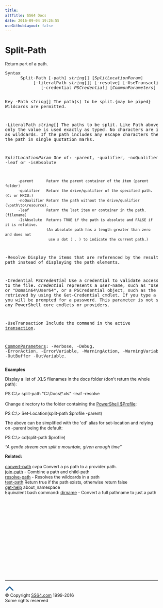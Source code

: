 ```yaml
---
title:
altTitle: SS64 Docs
date: 2016-09-04 19:26:55
useGithubLayout: false
---
```

<!-- #BeginLibraryItem "/Library/head_ps.lbi" --><!-- #EndLibraryItem --><h1>Split-Path</h1> 
<p>Return part of a path.</p>
<pre>Syntax
      Split-Path [-path] <i>string</i>[] [<i>SplitLocationParam</i>]
           [-literalPath <i>string</i>[]] [-resolve] [-UseTransaction]
              [-credential <i>PSCredential</i>] [<i>CommonParameters</i>]

Key
   -Path <i>string</i>[]
       The path(s) to be split.{may be piped}
       Wildcards are permitted.

   -LiteralPath <i>string</i>[]
       The paths to be split.
       Like Path above, only the value is used exactly as typed.
       No characters are interpreted as wildcards. If the path includes any
       escape characters then enclose the path in single quotation marks.

   <i>SplitLocationParam</i>
       One of: -parent, -qualifier, -noQualifier, -leaf or -isAbsolute

          -parent      Return the parent container of the item (parent folder)
          -qualifier   Return the drive/qualifier of the specified path. (C: or HKCU:)
          -noQualifier Return the path without the drive/qualifier (\path\to\resource).
          -leaf        Return the last item or container in the path.(filename)
          -IsAbsolute  Returns TRUE if the path is absolute and FALSE if it is relative.
                       (An absolute path has a length greater than zero and does not
                        use a dot ( . ) to indicate the current path.)

   -Resolve 
       Display the items that are referenced by the resulting split path instead
       of displaying the path elements.

   -Credential <i>PSCredential</i>
       Use a credential to validate access to the file. <i>Credential</i> represents
       a user-name, such as "User64" or "Domain64\User64", or a PSCredential
       object, such as the one retrieved by using the Get-Credential cmdlet.
       If you type a user name, you will be prompted for a password.
       This parameter is not supported by any PowerShell core cmdlets or providers.

   -UseTransaction
       Include the command in the active <a href="syntax-transactions.html">transaction</a>.

   <a href="common.html">CommonParameters</a>:
       -Verbose, -Debug, -ErrorAction, -ErrorVariable, -WarningAction, -WarningVariable,
       -OutBuffer -OutVariable.</pre>
<p>
<b>Examples</b></p>
<p>Display a list of .XLS filenames in the docs folder (don't return the whole path):</p>
<p><span class="code">PS C:\&gt; split-path "C:\Docs\*.xls" -leaf -resolve</span><br><br>
Change directory to the folder containing the <a href="syntax-profile.html">PowerShell $Profile</a>:</p>
<p class="code">PS C:\&gt; Set-Location(split-path $profile -parent)</p>
<p>The above can be simplified with the 'cd' alias for set-location and relying on -parent being the default:</p>
<p class="code">PS C:\&gt; cd(split-path $profile)</p>
<p class="quote"><i>“A gentle stream can split a mountain, given enough time” </i></p>
<p><b>Related:</b><br>
<br>
<a href="convert-path.html">convert-path</a> cvpa Convert a ps path to a provider path.<br>
<a href="join-path.html">join-path</a> - Combine a path and child-path<br>
<a href="resolve-path.html">resolve-path</a> - Resolves the wildcards in a path <br>
<a href="test-path.html">test-path</a> Return true if the path exists, otherwise return false<br>
<a href="get-help.html">get-help</a> about_namespace<br>
Equivalent bash command: <a href="../bash/dirname.html">dirname</a> - Convert a full pathname to just a path</p><!-- #BeginLibraryItem "/Library/foot_ps.lbi" --><p>
<!-- PowerShell300 -->
<ins class="adsbygoogle" style="display:inline-block;width:300px;height:250px" data-ad-client="ca-pub-6140977852749469" data-ad-slot="6253539900"></ins>
<script>
(adsbygoogle = window.adsbygoogle || []).push({});
</script></p>
<hr>
<div id="bl" class="footer"><a href="split-path.html#"><img src="../images/top.png" width="30" height="22" alt="Back to the Top"></a></div>
<div id="br" class="footer, tagline">© Copyright <a href="http://ss64.com/">SS64.com</a> 1999-2016<br>
Some rights reserved</div><!-- #EndLibraryItem -->

